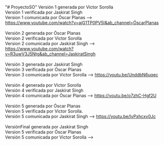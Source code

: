 "# ProyectoSO" 
Versión 1 generada por Victor Sorolla <br/>
Versión 1 verificada por Jaskirat Singh <br/>
Version 1 comunicada por Óscar Planas --> https://www.youtube.com/watch?v=ajG1TP0PV5I&ab_channel=ÓscarPlanas <br/><br/>
Versión 2 generada por Óscar Planas<br/>
Version 2 verificada por Victor Sorolla<br/>
Version 2 comunicada por Jaskirat Singh --> https://www.youtube.com/watch?v=R3uwV3J5Ntg&ab_channel=JaskiratSingh<br/><br/>
Versión 3 generada por Jaskirat Singh <br/>
Versión 3 verificada por Óscar Planas<br/>
Version 3 comunicada por Victor Sorolla --> https://youtu.be/UnddbN6uqec<br/><br/>
Versión 4 generada por Victor Sorolla<br/>
Versión 4 verificada por Jaskirat Singh<br/>
Versión 4 comunicada por Óscar Planas --> https://youtu.be/o7zhC-Hgf2U<br/><br/>
Versión 5 generada por Óscar Planas<br/>
Version 5 verificada por Victor Sorolla.<br/>
Versión 5 comunicada por Jaskirat Singh --> https://youtu.be/lvPxhcxv0Jc <br/><br/>
VersiónFinal generada por Jaskirat Singh<br/>
Version 5 verificada por Óscar Planas<br/>
Versión 5 comunicada por Victor Sorolla -->  <br/><br/>
